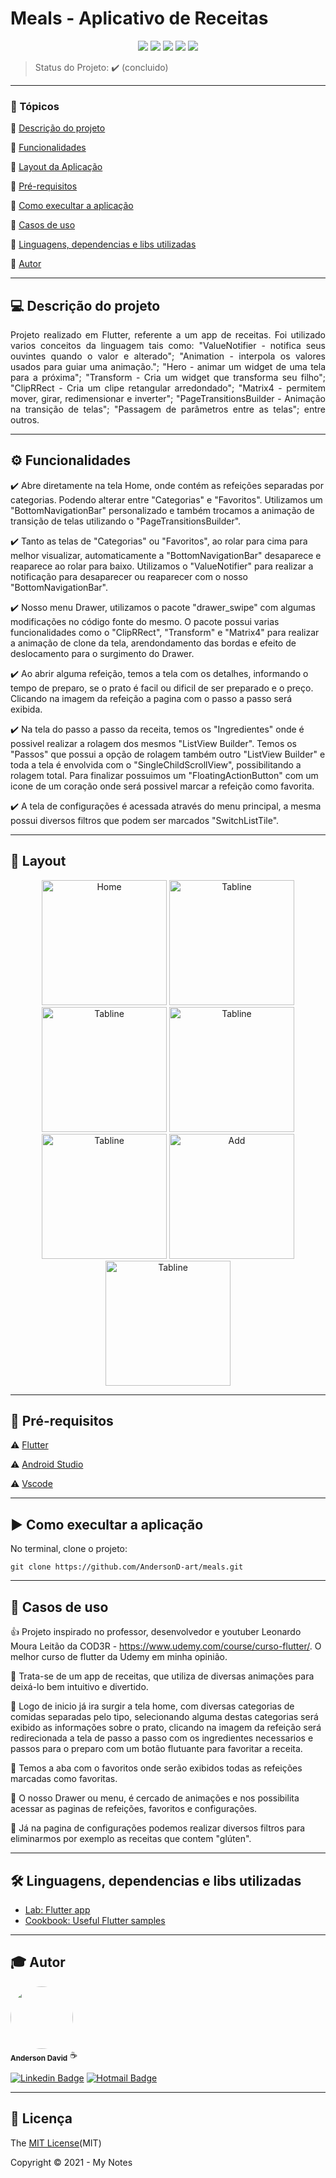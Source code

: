 <h1>Meals - Aplicativo de Receitas</h1> 

<p align="center">
  <img src="https://img.shields.io/static/v1?label=dart&message=language&color=blue&style=for-the-badge&logo=DART"/>  
  <img src="https://img.shields.io/static/v1?label=flutter&message=framework&color=blue&style=for-the-badge&logo=FLUTTER"/>  
  <img src="http://img.shields.io/static/v1?label=License&message=MIT&color=green&style=for-the-badge"/>   
  <img src="http://img.shields.io/static/v1?label=TESTES&message=%3E100&color=GREEN&style=for-the-badge"/>  
   <img src="http://img.shields.io/static/v1?label=STATUS&message=CONCLUIDO&color=GREEN&style=for-the-badge"/>
</p>

> Status do Projeto: :heavy_check_mark: (concluido)
---

### 📖 Tópicos 

:small_blue_diamond: [Descrição do projeto](#-descrição-do-projeto)

:small_blue_diamond: [Funcionalidades](#-funcionalidades)

:small_blue_diamond: [Layout da Aplicação](#-layout)

:small_blue_diamond: [Pré-requisitos](#-pré-requisitos)

:small_blue_diamond: [Como execultar a aplicação](#-como-execultar-a-aplicação)

:small_blue_diamond: [Casos de uso](#-casos-de-uso)

:small_blue_diamond: [Linguagens, dependencias e libs utilizadas](#-linguagens-dependencias-e-libs-utilizadas)

:small_blue_diamond: [Autor](#-autor)

--- 

## 💻 Descrição do projeto 

<p align="justify">
  Projeto realizado em Flutter, referente a um app de receitas. Foi utilizado varios conceitos da linguagem tais como:
  "ValueNotifier - notifica seus ouvintes quando o valor e alterado"; "Animation -  interpola os valores usados ​​para guiar uma animação."; 
  "Hero - animar um widget de uma tela para a próxima"; "Transform - Cria um widget que transforma seu filho"; "ClipRRect - Cria um clipe 
  retangular arredondado"; "Matrix4 - permitem mover, girar, redimensionar e inverter"; "PageTransitionsBuilder - Animação na transição de 
  telas"; "Passagem de parâmetros entre as telas"; entre outros.
</p>

---

## ⚙️ Funcionalidades

:heavy_check_mark: Abre diretamente na tela Home, onde contém as refeições separadas por categorias. Podendo alterar entre "Categorias" e "Favoritos". Utilizamos um "BottomNavigationBar" personalizado e também trocamos a animação de transição de telas utilizando o "PageTransitionsBuilder".

:heavy_check_mark: Tanto as telas de "Categorias" ou "Favoritos", ao rolar para cima para melhor visualizar, automaticamente a "BottomNavigationBar" desaparece e reaparece ao rolar para baixo. Utilizamos o "ValueNotifier" para realizar a notificação para desaparecer ou reaparecer com o nosso "BottomNavigationBar".

:heavy_check_mark: Nosso menu Drawer, utilizamos o pacote "drawer_swipe" com algumas modificações no código fonte do mesmo. O pacote possui varias funcionalidades como o "ClipRRect", "Transform" e "Matrix4" para realizar a animação de clone da tela, arendondamento das bordas e efeito de deslocamento para o surgimento do Drawer.
  
:heavy_check_mark: Ao abrir alguma refeição, temos a tela com os detalhes, informando o tempo de preparo, se o prato é facil ou dificil de ser preparado e o preço. Clicando na imagem da refeição a pagina com o passo a passo será exibida.     

:heavy_check_mark: Na tela do passo a passo da receita, temos os "Ingredientes" onde é possivel realizar a rolagem dos mesmos "ListView Builder".
                   Temos os "Passos" que possui a opção de rolagem também outro "ListView Builder" e toda a tela é envolvida com o "SingleChildScrollView", possibilitando a rolagem total.
                   Para finalizar possuimos um "FloatingActionButton" com um icone de um coração onde será possivel marcar a refeição como favorita.

:heavy_check_mark: A tela de configurações é acessada através do menu principal, a mesma possui diversos filtros que podem ser marcados "SwitchListTile".

---

## 🎨 Layout 

<p align="center">
  <img alt="Home" title="#Home" src="https://user-images.githubusercontent.com/77983152/113188899-fddaea00-9230-11eb-8c53-080be35e37a8.png" width="200px">

  <img alt="Tabline" title="#Tabline" src="https://user-images.githubusercontent.com/77983152/113189691-d6d0e800-9231-11eb-9010-2b753f2244ea.png" width="200px">

  <img alt="Tabline" title="#Tabline" src="https://user-images.githubusercontent.com/77983152/113189161-45fa0c80-9231-11eb-8494-9863a5095ac9.png" width="200px">

  <img alt="Tabline" title="#Tabline" src="https://user-images.githubusercontent.com/77983152/113189253-5e6a2700-9231-11eb-921e-541fbc7d0266.png" width="200px">

  <img alt="Tabline" title="#Tabline" src="https://user-images.githubusercontent.com/77983152/113189330-780b6e80-9231-11eb-9e37-5a92a515b2de.png" width="200px">

  <img alt="Add" title="#Add" src="https://user-images.githubusercontent.com/77983152/113188998-1945f500-9231-11eb-9de3-fe0d6d92f4e2.png" width="200px">

  <img alt="Tabline" title="#Tabline" src="https://user-images.githubusercontent.com/77983152/113189079-2e228880-9231-11eb-90a9-c5aef2dd979f.png" width="200px">            
</p>

---

## 🎯 Pré-requisitos

:warning: [Flutter](https://flutter.dev/docs/get-started/install)

:warning: [Android Studio](https://developer.android.com/studio)

:warning: [Vscode](https://code.visualstudio.com/download)

---

## ▶️ Como execultar a aplicação

No terminal, clone o projeto: 

```
git clone https://github.com/AndersonD-art/meals.git
```
---

## 📌 Casos de uso

👍 Projeto inspirado no professor, desenvolvedor e youtuber Leonardo Moura Leitão da COD3R - https://www.udemy.com/course/curso-flutter/. O melhor curso de flutter da Udemy em minha opinião.

💬 Trata-se de um app de receitas, que utiliza de diversas animações para deixá-lo bem intuitivo e divertido. 

💬 Logo de inicio já ira surgir a tela home, com diversas categorias de comidas separadas pelo tipo, selecionando alguma destas categorias será exibido as informações sobre o prato, clicando na imagem da refeição será redirecionada a tela de passo a passo com os ingredientes necessarios e passos para o preparo com um botão flutuante para favoritar a receita.

💬 Temos a aba com o favoritos onde serão exibidos todas as refeições marcadas como favoritas.

💬 O nosso Drawer ou menu, é cercado de animações e nos possibilita acessar as paginas de refeições, favoritos e configurações.

💬 Já na pagina de configurações podemos realizar diversos filtros para eliminarmos por exemplo as receitas que contem "glúten".

---

## 🛠 Linguagens, dependencias e libs utilizadas

- [Lab: Flutter app](https://flutter.dev/docs/get-started/codelab)
- [Cookbook: Useful Flutter samples](https://flutter.dev/docs/cookbook)

---

## 🎓 Autor

 <img style="border-radius: 50%;" src="https://avatars.githubusercontent.com/u/77983152?s=460&u=f61c18670116cb318cdf26e7523643a6dccb5680&v=4" width="100px;" alt=""/>
 <br />
 <sub><b>Anderson David</b></sub> ☕
 <br />

[![Linkedin Badge](https://img.shields.io/badge/-AndersonDavid-blue?style=flat-square&logo=Linkedin&logoColor=white&link=https://www.linkedin.com/in/anderson-david-ti)](https://www.linkedin.com/in/anderson-david-ti) 
[![Hotmail Badge](https://img.shields.io/badge/-andersondavidti@hotmail.com-c14438?style=flat-square&logo=Hotmail&logoColor=white&link=mailto:andersondavidti@hotmail.com)](mailto:andersondavidti@hotmail.com)

---

## 📝 Licença 

The [MIT License](https://github.com/AndersonD-art/meals/blob/main/LICENSE)(MIT)

Copyright :copyright: 2021 - My Notes
